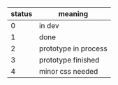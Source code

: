 | status | meaning |
|----------|----------|
| 0 | in dev |
| 1 | done |
| 2 | prototype in process |
| 3 | prototype finished |
| 4 | minor css needed |